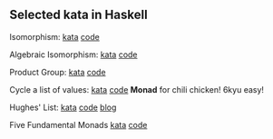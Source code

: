 ## Selected kata in Haskell

Isomorphism: [kata](https://www.codewars.com/kata/isomorphism/) [code](https://github.com/WindChimeRan/leetcode-codewars/blob/master/Isomorphism_cw.hs)

Algebraic Isomorphism: [kata](https://www.codewars.com/kata/algebraic-isomorphism) [code](https://github.com/WindChimeRan/leetcode-codewars/blob/master/Algebraic_Isomorphism_cw.hs)

Product Group: [kata](https://www.codewars.com/kata/product-groups/train/haskell) [code](https://github.com/WindChimeRan/leetcode-codewars/blob/master/Product%20Groups.hs)

Cycle a list of values: [kata](https://www.codewars.com/kata/cycle-a-list-of-values/train/haskell) [code](https://github.com/WindChimeRan/leetcode-codewars/blob/master/Cycle%20a%20list%20of%20values.hs) **Monad** for chili chicken! 6kyu easy!

Hughes' List: [kata](https://www.codewars.com/kata/hughes-list/train/haskell) [code](https://github.com/WindChimeRan/leetcode-codewars/blob/master/Hughes'%20List.hs) [blog](http://h2.jaguarpaw.co.uk/posts/demystifying-dlist/)

Five Fundamental Monads [kata](https://www.codewars.com/kata/five-fundamental-monads/train/haskell) [code](https://github.com/WindChimeRan/leetcode-codewars/blob/master/Five%20Fundamental%20Monads)
